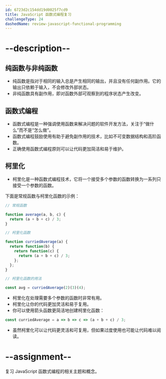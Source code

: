 ```yaml
---
id: 6723d2c154dd19d0025f7cd9
title: JavaScript 函数式编程复习
challengeType: 24
dashedName: review-javascript-functional-programming
---
```


# --description--

## 纯函数与非纯函数

- 纯函数是指对于相同的输入总是产生相同的输出，并且没有任何副作用。它的输出只依赖于输入，不会修改外部状态。
- 非纯函数具有副作用，即对函数外部可观察到的程序状态产生改变。

## 函数式编程

- 函数式编程是一种强调使用函数来解决问题的软件开发方法，关注于“做什么”而不是“怎么做”。
- 函数式编程鼓励使用有助于避免副作用的技术，比如不可变数据结构和高阶函数。
- 正确使用函数式编程原则可以让代码更加简洁和易于维护。

## 柯里化

- 柯里化是一种函数式编程技术，它将一个接受多个参数的函数转换为一系列只接受一个参数的函数。

下面是常规函数与柯里化函数的示例：

```js
// 常规函数

function average(a, b, c) {
  return (a + b + c) / 3;
}

// 柯里化函数

function curriedAverage(a) {
  return function(b) {
    return function(c) {
      return (a + b + c) / 3;
    };
  };
}

// 柯里化函数的用法

const avg = curriedAverage(2)(3)(4);
```

- 柯里化在处理需要多个参数的函数时非常有用。
- 柯里化让你的代码更加灵活和易于复用。
- 你可以使用箭头函数更简洁地创建柯里化函数：

```js
const curriedAverage = a => b => c => (a + b + c) / 3;
```

- 虽然柯里化可以让代码更灵活和可复用，但如果过度使用也可能让代码难以阅读。

# --assignment--

复习 JavaScript 函数式编程的相关主题和概念。


